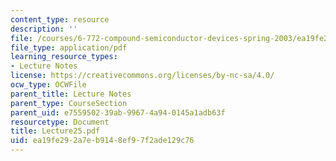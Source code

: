 ```yaml
---
content_type: resource
description: ''
file: /courses/6-772-compound-semiconductor-devices-spring-2003/ea19fe292a7eb9148ef97f2ade129c76_Lecture25.pdf
file_type: application/pdf
learning_resource_types:
- Lecture Notes
license: https://creativecommons.org/licenses/by-nc-sa/4.0/
ocw_type: OCWFile
parent_title: Lecture Notes
parent_type: CourseSection
parent_uid: e7559502-39ab-9967-4a94-0145a1adb63f
resourcetype: Document
title: Lecture25.pdf
uid: ea19fe29-2a7e-b914-8ef9-7f2ade129c76
---
```

